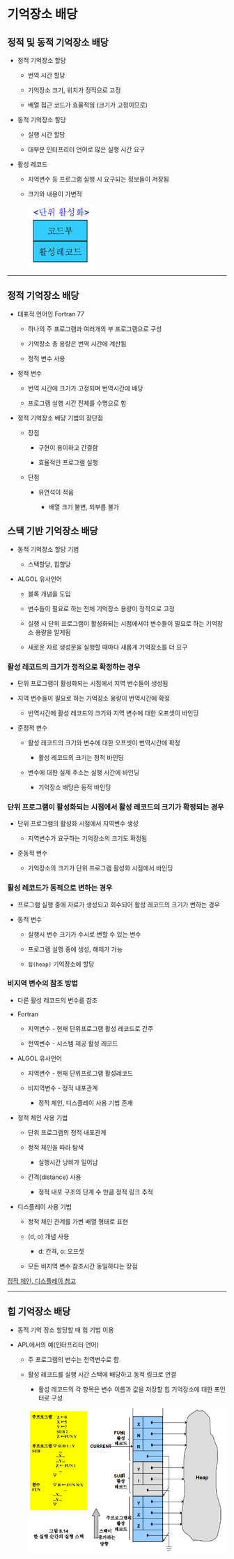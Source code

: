 # 기억장소 배당

## 정적 및 동적 기억장소 배당

- 정적 기억장소 할당

    - 번역 시간 할당

    - 기억장소 크기, 위치가 정적으로 고정

    - 배열 접근 코드가 효율적임 (크기가 고정이므로)

- 동적 기억장소 할당

    - 실행 시간 할당

    - 대부분 인터프리터 언어로 많은 실행 시간 요구

- 활성 레코드

    - 지역변수 등 프로그램 실행 시 요구되는 정보들이 저장됨

    - 크기와 내용이 가변적

        ![활성레코드](./img/space1.PNG)

---

## 정적 기억장소 배당

- 대표적 언어인 Fortran 77

    - 하나의 주 프로그램과 여러개의 부 프로그램으로 구성

    - 기억장소 총 용량은 번역 시간에 계산됨
    
    - 정적 변수 사용

- 정적 변수

    - 번역 시간에 크기가 고정되며 번역시간에 배당

    - 프로그램 실행 시간 전체를 수명으로 함

- 정적 기억장소 배당 기법의 장단점

    - 장점

        - 구현이 용이하고 간결함

        - 효율적인 프로그램 실행

    - 단점

        - 유연석이 적음

            - 배열 크기 불변, 되부름 불가

## 스택 기반 기억장소 배당

- 동적 기억장소 할당 기법

    - 스택할당, 힙할당

- ALGOL 유사언어

    - 블록 개념을 도입

    - 변수들이 필요로 하는 전체 기억장소 용량이 정적으로 고정

    - 실행 시 단위 프로그램이 활성화되는 시점에서야 변수들이 필요로 하는 기억장소 용량을 알게됨

    - 새로운 자료 생성문을 실행할 때마다 새롭게 기억장소를 더 요구

### 활성 레코드의 크기가 정적으로 확정하는 경우

- 단위 프로그램이 활성화되는 시점에서 지역 변수들이 생성됨

- 지역 변수들이 필요로 하는 기억장소 용량이 번역시간에 확정

    - 번역시간에 활성 레코드의 크기와 지역 변수에 대한 오프셋이 바인딩

- 준정적 변수

    - 활성 레코드의 크기와 변수에 대한 오프셋이 번역시간에 확정

        - 활성 레코드의 크기는 정적 바인딩

    - 변수에 대한 실제 주소는 실행 시간에 바인딩

        - 기억장소 배당은 동적 바인딩  

### 단위 프로그램이 활성화되는 시점에서 활성 레코드의 크기가 확정되는 경우

- 단위 프로그램의 활성화 시점에서 지역변수 생성

    - 지역변수가 요구하는 기억장소의 크기도 확정됨

- 준동적 변수

    - 기억장소의 크기가 단위 프로그램 활성화 시점에서 바인딩

### 활성 레코드가 동적으로 변하는 경우

- 프로그램 실행 중에 자료가 생성되고 회수되어 활성 레코드의 크기가 변하는 경우

- 동적 변수

    - 실행시 변수 크기가 수시로 변할 수 있는 변수

    - 프로그램 실행 중에 생성, 해제가 가능

    - `힙(heap)` 기억장소에 할당

### 비지역 변수의 참조 방법

- 다른 활성 레코드의 변수를 참조

- Fortran

    - 지역변수 - 현재 단위프로그램 활성 레코드로 간주

    - 전역변수 - 시스템 제공 활성 레코드

- ALGOL 유사언어

    - 지역변수 - 현재 단위프로그램 활성레코드

    - 비지역변수 - 정적 내포관계

        - 정적 체인, 디스플레이 사용 기법 존재

- 정적 체인 사용 기법

    - 단위 프로그램의 정적 내포관계

    - 정적 체인을 따라 탐색

        - 실행시간 낭비가 일어남

    - 간격(distance) 사용

        - 정적 내포 구조의 단계 수 만큼 정적 링크 추적

- 디스플레이 사용 기법

    - 정적 체인 관계를 가변 배열 형태로 표현

    - (d, o) 개념 사용

        - d: 간격, o: 오프셋

    - 모든 비지역 변수 참조시간 동일하다는 장점


[정적 체인, 디스플레이 참고](https://destiny738.tistory.com/216)

---

## 힙 기억장소 배당

- 동적 기억 장소 할당할 때 힙 기법 이용

- APL에서의 예(인터프리터 언어)

    - 주 프로그램의 변수는 전역변수로 함

    - 활성 레코드를 실행 시간 스택에 배당하고 동적 링크로 연결

        - 활성 레코드의 각 항목은 변수 이름과 값을 저장할 힙 기억장소에 대한 포인터로 구성

        ![img](./img/heap1.PNG)